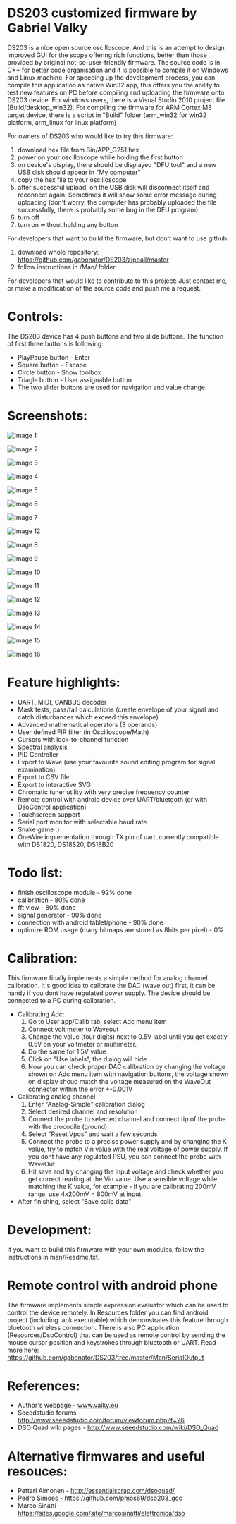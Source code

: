 ﻿DS203 customized firmware by Gabriel Valky
======================

DS203 is a nice open source oscilloscope. And this is an attempt to design improved GUI for the scope offering rich functions, better than those provided by original not-so-user-friendly firmware. The source code is in C++ for better code organisation and it is possible to compile it on Windows and Linux machine. For speeding up the development process, you can compile this application as native Win32 app, this offers you the ability to test new features on PC before compiling and uploading the firmware onto DS203 device. For windows users, there is a Visual Studio 2010 project file (Build/desktop_win32). For compiling the firmware for ARM Cortex M3 target device, there is a script in "Build" folder (arm_win32 for win32 platform, arm_linux for linux platform)

For owners of DS203 who would like to try this firmware:

1. download hex file from Bin/APP_G251.hex
2. power on your oscilloscope while holding the first button
3. on device's display, there should be displayed "DFU tool" and a new USB disk should appear in "My computer"
4. copy the hex file to your oscilloscope
5. after successful upload, on the USB disk will disconnect itself and reconnect again. Sometimes it will show some error message during uploading (don't worry, the computer has probably uploaded the file successfully, there is probably some bug in the DFU program) 
6. turn off
7. turn on without holding any button

For developers that want to build the firmware, but don't want to use github:

1. download whole repository: https://github.com/gabonator/DS203/zipball/master
2. follow instructions in /Man/ folder

For developers that would like to contribute to this project:
Just contact me, or make a modification of the source code and push me a request.

Controls:
======================
The DS203 device has 4 push buttons and two slide buttons. The function of first three buttons is following:

- PlayPause button - Enter
- Square button - Escape
- Circle button - Show toolbox
- Triagle button - User assignable button
- The two slider buttons are used for navigation and value change.

Screenshots:
======================
![Image 1](/gabonator/DS203/raw/master/Man/Screenshot/uart_decoder_1.png)

![Image 2](Man/Screenshot/midi.png)

![Image 3](Man/Screenshot/cursor.png)
           
![Image 4](Man/Screenshot/waveman_meas.png)

![Image 5](Man/Screenshot/spectrum.png)

![Image 6](Man/Screenshot/about.png)

![Image 7](Man/Screenshot/calibration.png)

![Image 12](Man/Screenshot/envelope.png)

![Image 8](Man/Screenshot/svgexport.png)

![Image 9](Man/Screenshot/wave_export_ac.png)

![Image 10](Man/Screenshot/tuner.png)

![Image 11](Man/Screenshot/android.jpg)

![Image 12](Man/Screenshot/pid1.png)

![Image 13](Man/Screenshot/pid3.png)

![Image 14](Man/Screenshot/snake.png)

![Image 15](Man/Screenshot/sincinterpolator.png)

![Image 16](Man/Screenshot/onewire.jpg)

Feature highlights:
======================

- UART, MIDI, CANBUS decoder
- Mask tests, pass/fail calculations (create envelope of your signal and catch disturbances which exceed this envelope)
- Advanced mathematical operators (3 operands)
- User defined FIR filter (in Oscilloscope/Math)
- Cursors with lock-to-channel function
- Spectral analysis
- PID Controller
- Export to Wave (use your favourite sound editing program for signal examination)
- Export to CSV file
- Export to interactive SVG
- Chromatic tuner utility with very precise frequency counter
- Remote control with android device over UART/bluetooth (or with DsoControl application)
- Touchscreen support
- Serial port monitor with selectable baud rate
- Snake game :)
- OneWire implementation through TX pin of uart, currently compatible with DS1820, DS18S20, DS18B20

Todo list:
======================
- finish oscilloscope module - 92% done
- calibration - 80% done
- fft view - 80% done
- signal generator - 90% done
- connection with android tablet/phone - 90% done
- optimize ROM usage (many bitmaps are stored as 8bits per pixel) - 0%

Calibration:
======================

This firmware finally implements a simple method for analog channel calibration.  It's good idea to calibrate the DAC (wave out) first, it can be handy if you dont have regulated power supply. The device should be connected to a PC during calibration.
 - Calibrating Adc: 
   1. Go to User app/Calib tab, select Adc menu item
   2. Connect volt meter to Waveout
   3. Change the value (four digits) next to 0.5V label until you get exactly 0.5V on your voltmeter or multimeter.
   4. Do the same for 1.5V value
   5. Click on "Use labels", the dialog will hide
   6. Now you can check proper DAC calibration by changing the voltage shown on Adc menu item with navigation buttons, the voltage shown on display shoud match the voltage measured on the WaveOut connector within the error +-0.001V
 - Calibrating analog channel
   1. Enter "Analog-Simple" calibration dialog
   2. Select desired channel and resolution
   3. Connect the probe to selected channel and connect tip of the probe with the crocodile (ground).
   4. Select "Reset Vpos" and wait a few seconds
   5. Connect the probe to a precise power supply and by changing the K value, try to match Vin value with the real voltage of power supply. If you dont have any regulated PSU, you can connect the probe with WaveOut 
   6. Hit save and try changing the input voltage and check whether you get correct reading at the Vin value. Use a sensible voltage while matching the K value, for example - if you are calibrating 200mV range, use 4x200mV = 800mV at input.
 - After finishing, select "Save calib data"


Development:
======================

If you want to build this firmware with your own modules, follow the instructions in man/Readme.txt.


Remote control with android phone
======================

The firmware implements simple expression evaluator which can be used to control the device remotely. In Resources folder you can find android project (including .apk executable) which demonstrates this feature through bluetooth wireless connection. There is also PC application (Resources/DsoControl) that can be used as remote control by sending the mouse cursor position and keystrokes through bluetooth or UART.
Read more here: https://github.com/gabonator/DS203/tree/master/Man/SerialOutput


References:
======================

- Author's webpage - www.valky.eu
- Seeedstudio forums - http://www.seeedstudio.com/forum/viewforum.php?f=26
- DSO Quad wiki pages - http://www.seeedstudio.com/wiki/DSO_Quad

Alternative firmwares and useful resouces:
======================

 - Petteri Aimonen - http://essentialscrap.com/dsoquad/
 - Pedro Simoes - https://github.com/pmos69/dso203_gcc
 - Marco Sinatti - https://sites.google.com/site/marcosinatti/elettronica/dso

